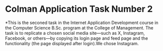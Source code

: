 # Colman Application Task Number 2


*This is the seconed task in the Internet Application Development course in the Computer Science B.Sc. program at the College of Management.
The task is to replicate a chosen social media site—such as X, Instagram, Facebook, or others—by copying its login page and feed page  and the functionality (the page displayed after login).We chose Instagram.

